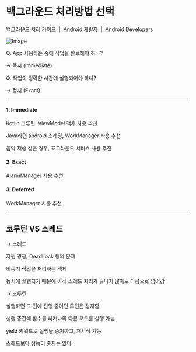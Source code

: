 # 백그라운드 처리방법 선택

[백그라운드 처리 가이드  |  Android 개발자  |  Android Developers](https://developer.android.com/guide/background?hl=ko)

![Image](https://res.craft.do/user/full/fa176664-3985-eb36-93ba-d918d8fd4d32/doc/9F078C84-3E1B-49AF-877C-87DBB49A067C/5A5839E6-9A47-4EB6-B56E-5D3E79773797_2/Image)

Q. App 사용하는 중에 작업을 완료해야 하나?

   → 즉시 (Immediate)

Q. 작업이 정확한 시간에 실행되어야 하나?

   → 정시 (Exact)

---

#### 1. Immediate

Kotlin 코루틴, ViewModel 객체 사용 추천

Java라면 android 스레딩, WorkManager 사용 추천

음악 재생 같은 경우, 포그라운드 서비스 사용 추천

#### 2. Exact

AlarmManager 사용 추천

#### 3. Deferred

WorkManager 사용 추천

---

## 코루틴 VS 스레드

→ 스레드

자원 경쟁, DeadLock 등의 문제

비동기 작업을 처리하는 객체

동시에 실행되기 때문에 아직 스레드 처리가 끝나지 않아도 다음으로 넘어감

→ 코루틴

실행하면 그 전에 진행 중이던 루틴은 정지함

실행 중간에 함수를 빠져나와 다른 코드를 실행 가능

yield 키워드로 실행을 중지하고, 재시작 가능

스레드보다 성능이 좋지는 않다

